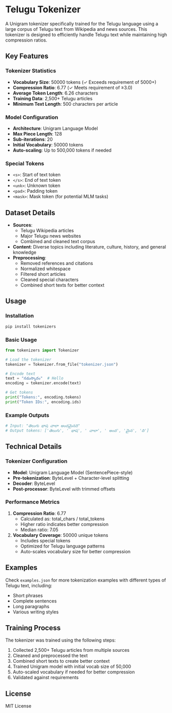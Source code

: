 # Telugu Tokenizer

A Unigram tokenizer specifically trained for the Telugu language using a large corpus of Telugu text from Wikipedia and news sources. This tokenizer is designed to efficiently handle Telugu text while maintaining high compression ratios.

## Key Features

### Tokenizer Statistics
- **Vocabulary Size**: 50000 tokens (✓ Exceeds requirement of 5000+)
- **Compression Ratio**: 6.77 (✓ Meets requirement of ≥3.0)
- **Average Token Length**: 6.26 characters
- **Training Data**: 2,500+ Telugu articles
- **Minimum Text Length**: 500 characters per article

### Model Configuration
- **Architecture**: Unigram Language Model
- **Max Piece Length**: 128
- **Sub-iterations**: 20
- **Initial Vocabulary**: 50000 tokens
- **Auto-scaling**: Up to 500,000 tokens if needed

### Special Tokens
- `<s>`: Start of text token
- `</s>`: End of text token
- `<unk>`: Unknown token
- `<pad>`: Padding token
- `<mask>`: Mask token (for potential MLM tasks)

## Dataset Details
- **Sources**:
  - Telugu Wikipedia articles
  - Major Telugu news websites
  - Combined and cleaned text corpus
- **Content**: Diverse topics including literature, culture, history, and general knowledge
- **Preprocessing**:
  - Removed references and citations
  - Normalized whitespace
  - Filtered short articles
  - Cleaned special characters
  - Combined short texts for better context

## Usage

### Installation
```bash
pip install tokenizers
```

### Basic Usage
```python
from tokenizers import Tokenizer

# Load the tokenizer
tokenizer = Tokenizer.from_file("tokenizer.json")

# Encode text
text = "నమస్కారం"  # Hello
encoding = tokenizer.encode(text)

# Get tokens
print("Tokens:", encoding.tokens)
print("Token IDs:", encoding.ids)
```

### Example Outputs
```python
# Input: "తెలుగు భాష చాలా అందమైనది"
# Output tokens: ['తెలుగు', ' భాష', ' చాలా', ' అంద', 'మైన', 'ది']
```

## Technical Details

### Tokenizer Configuration
- **Model**: Unigram Language Model (SentencePiece-style)
- **Pre-tokenization**: ByteLevel + Character-level splitting
- **Decoder**: ByteLevel
- **Post-processor**: ByteLevel with trimmed offsets

### Performance Metrics
1. **Compression Ratio**: 6.77
   - Calculated as: total_chars / total_tokens
   - Higher ratio indicates better compression
   - Median ratio: 7.05
2. **Vocabulary Coverage**: 50000 unique tokens
   - Includes special tokens
   - Optimized for Telugu language patterns
   - Auto-scales vocabulary size for better compression

## Examples
Check `examples.json` for more tokenization examples with different types of Telugu text, including:
- Short phrases
- Complete sentences
- Long paragraphs
- Various writing styles

## Training Process
The tokenizer was trained using the following steps:
1. Collected 2,500+ Telugu articles from multiple sources
2. Cleaned and preprocessed the text
3. Combined short texts to create better context
4. Trained Unigram model with initial vocab size of 50,000
5. Auto-scaled vocabulary if needed for better compression
6. Validated against requirements

## License
MIT License


```